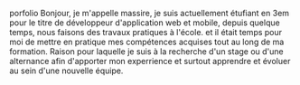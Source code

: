 porfolio
Bonjour,
je m'appelle massire, je suis actuellement étufiant en 3em
pour le titre de développeur d'application web et mobile,
depuis quelque temps, nous faisons des travaux pratiques à l'école.
et il était temps pour moi de  mettre en pratique mes compétences acquises 
tout au long de ma formation.
Raison pour laquelle je suis à la recherche d'un stage ou d'une alternance
afin d'apporter mon experrience et surtout apprendre et évoluer au sein d'une nouvelle équipe.
